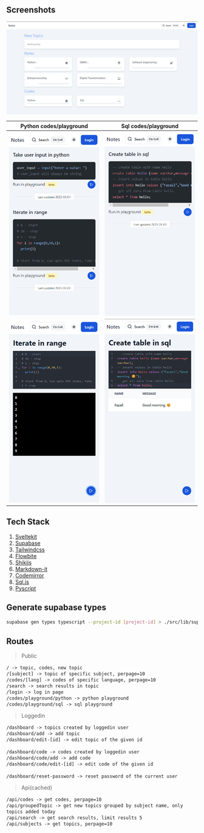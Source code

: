 ## Screenshots

![Home](/images/home.jpg)

| Python codes/playground | Sql codes/playground |
|-----|-----|
| ![python-codes](/images/lang-python.png) | ![sql-codes](/images/lang-sql.png) |
| ![python-playground](/images/python.png)| ![sql-playground](/images/sql.png)|

## Tech Stack
1. [Sveltekit](https://kit.svelte.dev/)
2. [Supabase](https://supabase.com/)
3. [Tailwindcss](https://tailwindcss.com/)
4. [Flowbite](https://flowbite-svelte.com/)
5. [Shikijs](https://github.com/shikijs/shiki)
6. [Markdown-it](https://github.com/markdown-it/markdown-it)
7. [Codemirror](https://codemirror.net/)
8. [Sql.js](https://sql.js.org/)
9. [Pyscript](https://pyscript.net/)

## Generate supabase types

```bash
supabase gen types typescript --project-id [project-id] > ./src/lib/supabase/schema.ts
```

## Routes

> Public

```
/ -> topic, codes, new topic
/[subject] -> topic of specific subject, perpage=10
/codes/[lang] -> codes of specific language, perpage=10
/search -> search results in topic
/login -> log in page
/codes/playground/python -> python playground
/codes/playground/sql -> sql playground
```

> Loggedin

```
/dashboard -> topics created by loggedin user
/dashboard/add -> add topic
/dashboard/edit-[id] -> edit topic of the given id

/dashboard/code -> codes created by loggedin user
/dashboard/code/add -> add code
/dashboard/code/edit-[id] -> edit code of the given id

/dashboard/reset-password -> reset password of the current user
```

> Api(cached)

```
/api/codes -> get codes, perpage=10
/api/groupedTopic -> get new topics grouped by subject name, only topics added today
/api/search -> get search results, limit results 5
/api/subjects -> get topics, perpage=10
```